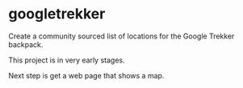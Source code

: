 googletrekker
=============

Create a community sourced list of locations for the Google Trekker backpack.

This project is in very early stages.

Next step is get a web page that shows a map.
